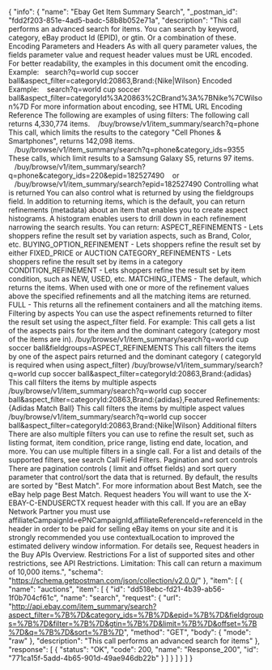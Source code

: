 {
  "info": {
    "name": "Ebay Get Item Summary Search",
    "_postman_id": "fdd2f203-851e-4ad5-badc-58b8b052e71a",
    "description": "This call performs an advanced search for items. You can search by keyword, category, eBay product Id (EPID), or gtin. Or a combination of these. Encoding Parameters and Headers As with all query parameter values, the fields parameter value and request header values must be URL encoded. For better readability, the examples in this document omit the encoding. Example: &nbsp;&nbsp;search?q=world cup soccer ball&amp;aspect_filter=categoryId:20863,Brand:{Nike|Wilson} Encoded Example: &nbsp;&nbsp; search?q=world cup soccer ball&amp;aspect_filter=categoryId%3A20863%2CBrand%3A%7BNike%7CWilson%7D For more information about encoding, see HTML URL Encoding Reference The following are examples of using filters: The following call returns 4,330,774 items. &nbsp;&nbsp;&nbsp;/buy/browse/v1/item_summary/search?q=phone This call, which limits the results to the category &quot;Cell Phones &amp; Smartphones&quot;, returns 142,098 items. &nbsp;&nbsp;&nbsp;/buy/browse/v1/item_summary/search?q=phone&amp;category_ids=9355 These calls, which limit results to a Samsung Galaxy S5, returns 97 items. &nbsp;&nbsp;&nbsp;/buy/browse/v1/item_summary/search?q=phone&amp;category_ids=220&amp;epid=182527490 &nbsp;&nbsp;&nbsp;or &nbsp;&nbsp;&nbsp;/buy/browse/v1/item_summary/search?epid=182527490 Controlling what is returned You can also control what is returned by using the fieldgroups field. In addition to returning items, which is the default, you can return refinements (metadata) about an item that enables you to create aspect histograms. A histogram enables users to drill down in each refinement narrowing the search results. You can return: ASPECT_REFINEMENTS - Lets shoppers refine the result set by variation aspects, such as Brand, Color, etc. BUYING_OPTION_REFINEMENT - Lets shoppers refine the result set by either FIXED_PRICE or AUCTION CATEGORY_REFINEMENTS - Lets shoppers refine the result set by items in a category CONDITION_REFINEMENT - Lets shoppers refine the result set by item condition, such as NEW, USED, etc. MATCHING_ITEMS - The default, which returns the items. When used with one or more of the refinement values above the specified refinements and all the matching items are returned. FULL - This returns all the refinement containers and all the matching items. Filtering by aspects You can use the aspect refinements returned to filter the result set using the aspect_filter field. For example: This call gets a list of the aspects pairs for the item and the dominant category (category most of the items are in). /buy/browse/v1/item_summary/search?q=world cup soccer ball&amp;fieldgroups=ASPECT_REFINEMENTS This call filters the items by one of the aspect pairs returned and the dominant category ( categoryId is required when using aspect_filter) /buy/browse/v1/item_summary/search?q=world cup soccer ball&amp;aspect_filter=categoryId:20863,Brand:{adidas} This call filters the items by multiple aspects /buy/browse/v1/item_summary/search?q=world cup soccer ball&amp;aspect_filter=categoryId:20863,Brand:{adidas},Featured Refinements:{Adidas Match Ball} This call filters the items by multiple aspect values /buy/browse/v1/item_summary/search?q=world cup soccer ball&amp;aspect_filter=categoryId:20863,Brand:{Nike|Wilson} Additional filters There are also multiple filters you can use to refine the result set, such as listing format, item condition, price range, listing end date, location, and more. You can use multiple filters in a single call. For a list and details of the supported filters, see search Call Field Filters. Pagination and sort controls There are pagination controls ( limit and offset fields) and sort query parameter that control/sort the data that is returned. By default, the results are sorted by &quot;Best Match&quot;. For more information about Best Match, see the eBay help page Best Match. Request headers You will want to use the X-EBAY-C-ENDUSERCTX request header with this call. If you are an eBay Network Partner you must use affiliateCampaignId=ePNCampaignId,affiliateReferenceId=referenceId in the header in order to be paid for selling eBay items on your site and it is strongly recommended you use contextualLocation to improved the estimated delivery window information. For details see, Request headers in the Buy APIs Overview. Restrictions For a list of supported sites and other restrictions, see API Restrictions. Limitation: This call can return a maximum of 10,000 items.",
    "schema": "https://schema.getpostman.com/json/collection/v2.0.0/"
  },
  "item": [
    {
      "name": "auctions",
      "item": [
        {
          "id": "dd518ebc-fd21-4b39-ab56-1f0b704cf61c",
          "name": "search",
          "request": {
            "url": "http://api.ebay.com/item_summary/search?aspect_filter=%7B%7D&category_ids=%7B%7D&epid=%7B%7D&fieldgroups=%7B%7D&filter=%7B%7D&gtin=%7B%7D&limit=%7B%7D&offset=%7B%7D&q=%7B%7D&sort=%7B%7D",
            "method": "GET",
            "body": {
              "mode": "raw"
            },
            "description": "This call performs an advanced search for items"
          },
          "response": [
            {
              "status": "OK",
              "code": 200,
              "name": "Response_200",
              "id": "771ca15f-5add-4b65-901d-49ae946db22b"
            }
          ]
        }
      ]
    }
  ]
}